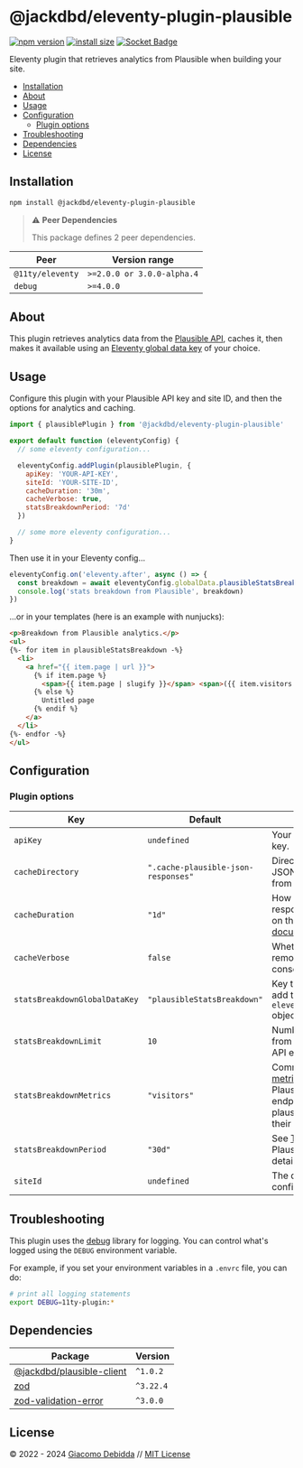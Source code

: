 # @jackdbd/eleventy-plugin-plausible

[![npm version](https://badge.fury.io/js/@jackdbd%2Feleventy-plugin-plausible.svg)](https://badge.fury.io/js/@jackdbd%2Feleventy-plugin-plausible)
[![install size](https://packagephobia.com/badge?p=@jackdbd/eleventy-plugin-plausible)](https://packagephobia.com/result?p=@jackdbd/eleventy-plugin-plausible)
[![Socket Badge](https://socket.dev/api/badge/npm/package/@jackdbd/eleventy-plugin-plausible)](https://socket.dev/npm/package/@jackdbd/eleventy-plugin-plausible)

Eleventy plugin that retrieves analytics from Plausible when building your site.

- [Installation](#installation)
- [About](#about)
- [Usage](#usage)
- [Configuration](#configuration)
  - [Plugin options](#plugin-options)
- [Troubleshooting](#troubleshooting)
- [Dependencies](#dependencies)
- [License](#license)

## Installation

```sh
npm install @jackdbd/eleventy-plugin-plausible
```

> :warning: **Peer Dependencies**
>
> This package defines 2 peer dependencies.

| Peer | Version range |
|---|---|
| `@11ty/eleventy` | `>=2.0.0 or 3.0.0-alpha.4` |
| `debug` | `>=4.0.0` |

## About

This plugin retrieves analytics data from the [Plausible API](https://plausible.io/docs/stats-api), caches it, then makes it available using an [Eleventy global data key](https://www.11ty.dev/docs/data-global-custom/) of your choice.

## Usage

Configure this plugin with your Plausible API key and site ID, and then the options for analytics and caching.

```js
import { plausiblePlugin } from '@jackdbd/eleventy-plugin-plausible'

export default function (eleventyConfig) {
  // some eleventy configuration...

  eleventyConfig.addPlugin(plausiblePlugin, {
    apiKey: 'YOUR-API-KEY',
    siteId: 'YOUR-SITE-ID',
    cacheDuration: '30m',
    cacheVerbose: true,
    statsBreakdownPeriod: '7d'
  })

  // some more eleventy configuration...
}
```

Then use it in your Eleventy config...

```js
eleventyConfig.on('eleventy.after', async () => {
  const breakdown = await eleventyConfig.globalData.plausibleStatsBreakdown()
  console.log('stats breakdown from Plausible', breakdown)
})
```

...or in your templates (here is an example with nunjucks):

```html
<p>Breakdown from Plausible analytics.</p>
<ul>
{%- for item in plausibleStatsBreakdown -%}
  <li>
    <a href="{{ item.page | url }}">
      {% if item.page %}
        <span>{{ item.page | slugify }}</span> <span>({{ item.visitors }} visitors)</span>
      {% else %}
        Untitled page
      {% endif %}
    </a>
  </li>
{%- endfor -%}
</ul>
```

## Configuration

### Plugin options

| Key | Default | Description |
|---|---|---|
| `apiKey` | `undefined` | Your Plausible account API key. |
| `cacheDirectory` | `".cache-plausible-json-responses"` | Directory where to store JSON responses coming from the Plausible API. |
| `cacheDuration` | `"1d"` | How long to cache JSON responses for. See details on the [eleventy-fetch documentation](https://www.11ty.dev/docs/plugins/fetch/#change-the-cache-duration). |
| `cacheVerbose` | `false` | Whether to log requested remote URLs to the console. |
| `statsBreakdownGlobalDataKey` | `"plausibleStatsBreakdown"` | Key that this plugin should add to the `eleventyConfig.globalData` object. |
| `statsBreakdownLimit` | `10` | Number of results to return from the Plausible `/stats` API endpoint. |
| `statsBreakdownMetrics` | `"visitors"` | Comma-separated list of [metrics](https://plausible.io/docs/stats-api#metrics) to return from the Plausible /stats API endpoint. See [here](https://plausible.io/docs/metrics-definitions) for all plausible.io metrics and their definitions. |
| `statsBreakdownPeriod` | `"30d"` | See [Time periods](https://plausible.io/docs/stats-api#time-periods) on the Plausible API docs for details. |
| `siteId` | `undefined` | The domain of your site as configured in Plausible. |

## Troubleshooting

This plugin uses the [debug](https://github.com/debug-js/debug) library for logging.
You can control what's logged using the `DEBUG` environment variable.

For example, if you set your environment variables in a `.envrc` file, you can do:

```sh
# print all logging statements
export DEBUG=11ty-plugin:*
```

## Dependencies

| Package | Version |
|---|---|
| [@jackdbd/plausible-client](https://www.npmjs.com/package/@jackdbd/plausible-client) | `^1.0.2` |
| [zod](https://www.npmjs.com/package/zod) | `^3.22.4` |
| [zod-validation-error](https://www.npmjs.com/package/zod-validation-error) | `^3.0.0` |

## License

&copy; 2022 - 2024 [Giacomo Debidda](https://www.giacomodebidda.com/) // [MIT License](https://spdx.org/licenses/MIT.html)
